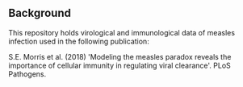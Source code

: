 ## Background

This repository holds virological and immunological data of measles infection used in the following publication: 

S.E. Morris et al. (2018) 'Modeling the measles paradox reveals the importance of cellular immunity in regulating viral clearance'. PLoS Pathogens.